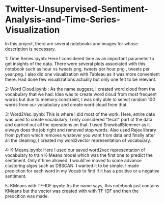 


# Twitter-Unsupervised-Sentiment-Analysis-and-Time-Series-Visualization

In this project, there are several notebooks and images for whose description is necessary.

1: Time Series.ipynb: Here I considered time as an important parameter to get insights of the data. There were several plots associated with this notebook such as hour vs tweets.png, tweets per hour.png , tweets per year.png. I also did one visualization with Tableau as it was more convenient there. Had done few visualizations actually but only one felt to be relevant.

2: Word Cloud.ipynb :  As the name suggest, I created word cloud from the vocabulary that we had. Idea was to create word cloud from most frequent words but due to memory constraint, I was only able to select random 100 words from our vocabulary and create word cloud from that.

3: Word2Vec.ipynb: This is where I did most of the work. Here, entire data was used to create vocabulary. I only considered "tecxt" part of the data and carried out all the operations on that. I used SnowballStemmer as it always does the job right and removed stop words. Also used Rejex library from python which removes whatever you want from data and finally after all the cleaning, I created my word2vector representation of vocabulary.

4: K-Means.ipynb: Here I used our saved word2vec representation of vocabulary to train K-Means model which was the first one to predict the sentiment. Only if time allowed, I would've moved to some advance clustering algos such as DBSCAN. I wanted it to be simple. I made prediction for each word in my Vocab to find if it has a positive or a negative sentiment.

5: KMeans with TF-IDF.ipynb: As the name says, this notebook just contains KMeans but the vector was created with with TF-IDF and then the predcition was made.

